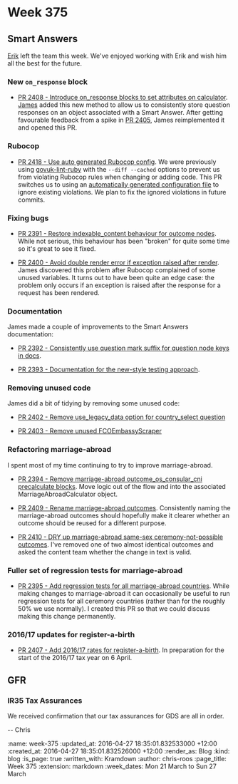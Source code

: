 Week 375
========

## Smart Answers

[Erik][erik-eide] left the team this week. We've enjoyed working with Erik and wish him all the best for the future.


### New `on_response` block

* [PR 2408 - Introduce on_response blocks to set attributes on calculator][smart-answers-pr-2408]. [James][james-mead] added this new method to allow us to consistently store question responses on an object associated with a Smart Answer. After getting favourable feedback from a spike in [PR 2405][smart-answers-pr-2405], James reimplemented it and opened this PR.


### Rubocop

* [PR 2418 - Use auto generated Rubocop config][smart-answers-pr-2418]. We were previously using [govuk-lint-ruby][govuk-lint-ruby] with the `--diff --cached` options to prevent us from violating Rubocop rules when changing or adding code. This PR switches us to using an [automatically generated configuration file][rubocop-auto-generated-config] to ignore existing violations. We plan to fix the ignored violations in future commits.


### Fixing bugs

* [PR 2391 - Restore indexable_content behaviour for outcome nodes][smart-answers-pr-2391]. While not serious, this behaviour has been "broken" for quite some time so it's great to see it fixed.

* [PR 2400 - Avoid double render error if exception raised after render][smart-answers-pr-2400]. James discovered this problem after Rubocop complained of some unused variables. It turns out to have been quite an edge case: the problem only occurs if an exception is raised after the response for a request has been rendered.


### Documentation

James made a couple of improvements to the Smart Answers documentation:

* [PR 2392 - Consistently use question mark suffix for question node keys in docs][smart-answers-pr-2392].

* [PR 2393 - Documentation for the new-style testing approach][smart-answers-pr-2393].


### Removing unused code

James did a bit of tidying by removing some unused code:

* [PR 2402 - Remove use_legacy_data option for country_select question][smart-answers-pr-2402]

* [PR 2403 - Remove unused FCOEmbassyScraper][smart-answers-pr-2403]


### Refactoring marriage-abroad

I spent most of my time continuing to try to improve marriage-abroad.

* [PR 2394 - Remove marriage-abroad outcome_os_consular_cni precalculate blocks][smart-answers-pr-2394]. Move logic out of the flow and into the associated MarriageAbroadCalculator object.

* [PR 2409 - Rename marriage-abroad outcomes][smart-answers-pr-2409]. Consistently naming the marriage-abroad outcomes should hopefully make it clearer whether an outcome should be reused for a different purpose.

* [PR 2410 - DRY up marriage-abroad same-sex ceremony-not-possible outcomes][smart-answers-pr-2410]. I've removed one of two almost identical outcomes and asked the content team whether the change in text is valid.


### Fuller set of regression tests for marriage-abroad

* [PR 2395 - Add regression tests for all marriage-abroad countries][smart-answers-pr-2395]. While making changes to marriage-abroad it can occasionally be useful to run regression tests for all ceremony countries (rather than for the roughly 50% we use normally). I created this PR so that we could discuss making this change permanently.


### 2016/17 updates for register-a-birth

* [PR 2407 - Add 2016/17 rates for register-a-birth][smart-answers-pr-2407]. In preparation for the start of the 2016/17 tax year on 6 April.


## GFR

### IR35 Tax Assurances

We received confirmation that our tax assurances for GDS are all in order.

-- Chris

[erik-eide]: https://github.com/erikse
[govuk-lint-ruby]: https://github.com/alphagov/govuk-lint
[james-mead]: /james-mead
[rubocop-auto-generated-config]: https://github.com/bbatsov/rubocop#automatically-generated-configuration
[smart-answers-pr-2391]: https://github.com/alphagov/smart-answers/pull/2391
[smart-answers-pr-2392]: https://github.com/alphagov/smart-answers/pull/2392
[smart-answers-pr-2393]: https://github.com/alphagov/smart-answers/pull/2393
[smart-answers-pr-2394]: https://github.com/alphagov/smart-answers/pull/2394
[smart-answers-pr-2395]: https://github.com/alphagov/smart-answers/pull/2395
[smart-answers-pr-2400]: https://github.com/alphagov/smart-answers/pull/2400
[smart-answers-pr-2402]: https://github.com/alphagov/smart-answers/pull/2402
[smart-answers-pr-2403]: https://github.com/alphagov/smart-answers/pull/2403
[smart-answers-pr-2405]: https://github.com/alphagov/smart-answers/pull/2405
[smart-answers-pr-2407]: https://github.com/alphagov/smart-answers/pull/2407
[smart-answers-pr-2408]: https://github.com/alphagov/smart-answers/pull/2408
[smart-answers-pr-2409]: https://github.com/alphagov/smart-answers/pull/2409
[smart-answers-pr-2410]: https://github.com/alphagov/smart-answers/pull/2410
[smart-answers-pr-2418]: https://github.com/alphagov/smart-answers/pull/2418

:name: week-375
:updated_at: 2016-04-27 18:35:01.832533000 +12:00
:created_at: 2016-04-27 18:35:01.832526000 +12:00
:render_as: Blog
:kind: blog
:is_page: true
:written_with: Kramdown
:author: chris-roos
:page_title: Week 375
:extension: markdown
:week_dates: Mon 21 March to Sun 27 March
